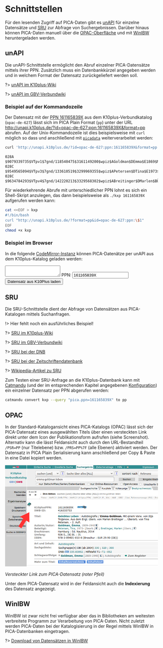 # Schnittstellen

Für den lesenden Zugriff auf PICA-Daten gibt es [unAPI](#unapi) für einzelne Datensätze und [SRU](#sru) zur Abfrage von Suchergebnissen. Darüber hinaus können PICA-Daten manuell über die [OPAC-Oberfläche](#opac) und mit [WinIBW](#winibw) heruntergeladen werden.

## unAPI

Die unAPI-Schnittstelle ermöglicht den Abruf einzelner PICA-Datensätze mittels ihrer PPN. Zusätzlich muss ein Datenbankkürzel angegeben werden und in welchem Format der Datensatz zurückgeliefert werden soll.

?> [unAPI im K10plus-Wiki](https://wiki.k10plus.de/display/K10PLUS/UnAPI)

?> [unAPI im GBV-Verbundwiki](https://verbundwiki.gbv.de/display/VZG/unAPI)

### Beispiel auf der Kommandozeile

Der Datensatz mit der [PPN 161165839X](https://opac.k10plus.de/DB=2.299/PPNSET?PPN=161165839X) aus dem K10plus-Verbundkatalog (`opac-de-627`) lässt sich im PICA Plain Format (`pp`) unter der URL <http://unapi.k10plus.de/?id=opac-de-627:ppn:161165839X&format=pp> abrufen. Auf der Unix-Kommandozeile ist dies beispielsweise mit `curl` möglich so dass und anschließend mit [`picadata`](verarbeitung?id=picadata) weiterverarbeitet werden:

~~~bash
curl 'http://unapi.k10plus.de/?id=opac-de-627:ppn:161165839X&format=pp' | picadata '028A|028C'
~~~

~~~pica
028A $9079339735$VTpv1$7gnd/118540475$3161149200$wpiz$AGoldman$DEmma$E1869$M1940
028C $9549565094$VTpv3$7gnd/133610519$3299969355$wpiz$APetersen$DTina$E1973$BBearb.
028C $9634784293$VTpv4$7gnd/142220213$3329568302$wpiz$ABreitinger$DMarlen$BÜbers.
~~~

Für wiederkehrende Abrufe mit unterschiedlicher PPN lohnt es sich ein Shell-Skript anzulegen, das dann beispielsweise als `./kxp 161165839X` aufgerufen werden kann:

~~~bash
cat <<EOF > kxp
#!/bin/bash
curl "http://unapi.k10plus.de/?format=pp&id=opac-de-627:ppn:\$1"
EOF
chmod +x kxp
~~~

### Beispiel im Browser

In die folgende [CodeMirror-Instanz](darstellung?id=codemirror) können PICA-Datenätze per unAPI aus dem K10plus-Katalog geladen werden:

<div>
<textarea id="pica-editor"></textarea>
<label for="ppn">PPN:</label> <input type="text" id="ppn" value="161165839X" />
<button id="loadViaPPN">Datensatz aus K10Plus laden</button>
</div>

<script>
var editor = document.getElementById('pica-editor')
editor = CodeMirror.fromTextArea(editor, { lineNumbers: true });
document.getElementById('loadViaPPN').addEventListener("click", function () {
  var ppn = document.getElementById("ppn").value
  var url = "http://unapi.k10plus.de/?format=pp&id=opac-de-627:ppn:" + ppn
  fetch(url).then(function(res) {
    res.text().then(function(pica) {
      editor.setValue(pica)
    })
  })
})
</script>

## SRU

Die SRU-Schnittstelle dient der Abfrage von Datensätzen aus PICA-Katalogen mittels Suchanfragen.

!> Hier fehlt noch ein ausführliches Beispiel!

?> [SRU im K10plus-Wiki](https://wiki.k10plus.de/display/K10PLUS/SRU)

?> [SRU im GBV-Verbundwiki](https://verbundwiki.gbv.de/display/VZG/SRU)

?> [SRU bei der DNB](http://www.dnb.de/sru)

?> [SRU bei der Zeitschriftendatenbank](https://www.zeitschriftendatenbank.de/services/schnittstellen/sru/)

?> [Wikipedia-Artikel zu SRU](https://de.wikipedia.org/wiki/Search/Retrieve_via_URL)

Zum Testen einer SRU-Anfrage an die K10plus-Datenbank kann mit [Catmandu](verarbeitung?id=catmandu) (und der im entsprechenden Kapitel angegebenen [Konfiguration](catmandu.yaml)) ein einzelner Datensatz per PPN abgerufen werden:

~~~bash
catmandu convert kxp --query "pica.ppn=161165839X" to pp
~~~

## OPAC

In der Standard-Katalogansicht eines PICA-Katalogs (OPAC) lässt sich der PICA-Datensatz eines ausgewählten Titels über einen versteckten Link direkt unter dem Icon der Publikationsform aufrufen (siehe Screenshot). Alternativ kann die lässt Feldansicht auch durch den URL-Bestandteil `/PSR=PP` (nur Titelebene) bzw. `/PRS=PP%7F` (alle Ebenen) aktiviert werden. Der Datensatz in PICA Plain Serialisierung kann anschließend per Copy & Paste in eine Datei kopiert werden.

![Versteckter Link im OPAC](img/opac-hidden-link.png)

*Versteckter Link zum PICA-Datensatz (roter Pfeil)*

Unter dem PICA-Datensatz wird in der Feldansicht auch die **Indexierung** des Datensatz angezeigt.

## WinIBW

WinIBW ist zwar nicht frei verfügbar aber das in Bibliotheken am weitesten verbreitete Programm zur Verarbeitung von PICA-Daten. Nicht zuletzt werden PICA-Daten bei der Katalogisierung in der Regel mittels WinIBW in PICA-Datenbanken eingetragen.

?> [Download von Datensätzen in WinIBW](https://wiki.k10plus.de/pages/viewpage.action?pageId=64225417)
